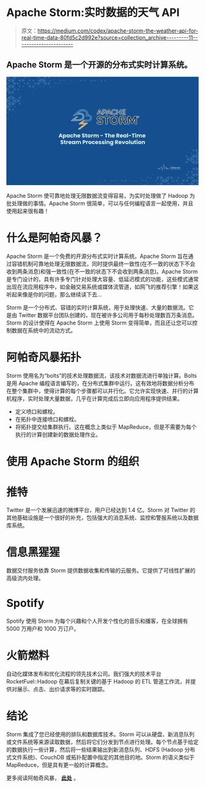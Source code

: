 # Apache Storm:实时数据的天气 API

> 原文：<https://medium.com/codex/apache-storm-the-weather-api-for-real-time-data-80fd5c2d992e?source=collection_archive---------11----------------------->

## Apache Storm 是一个开源的分布式实时计算系统。

![](img/db7f81b49fe00a9db7bef456c3f9b744.png)

Apache Storm 使可靠地处理无限数据流变得容易，为实时处理做了 Hadoop 为批处理做的事情。Apache Storm 很简单，可以与任何编程语言一起使用，并且使用起来很有趣！

# 什么是阿帕奇风暴？

Apache Storm 是一个免费的开源分布式实时计算系统。Apache Storm 旨在通过容错机制可靠地处理无限数据流，同时提供最终一致性(在不一致的状态下不会收到两条消息)和强一致性(在不一致的状态下不会收到两条消息)。Apache Storm 是专门设计的，具有许多专门针对处理大容量、低延迟模式的功能，这些模式通常出现在流应用程序中，如金融交易系统或媒体流管道，如网飞的推荐引擎！如果这听起来像是你的问题，那么继续读下去…

Storm 是一个分布式、容错的实时计算系统，用于处理快速、大量的数据流。它是由 Twitter 数据平台团队创建的，现在被许多公司用于每秒处理数百万条消息。Storm 的设计使得在 Apache Storm 上使用 Storm 变得简单，而且还让您可以控制数据在系统中的流动方式。

# 阿帕奇风暴拓扑

Storm 使用名为“bolts”的技术处理数据流，该技术对数据流进行单独计算。Bolts 是用 Apache 编程语言编写的，在分布式集群中运行。这有效地将数据分析分布在整个集群中，使得计算的每个步骤都可以并行化。它允许实现快速、并行的计算机程序，实时处理大量数据，几乎在计算完成后立即向应用程序提供结果。

*   定义喷口和螺栓。
*   在拓扑中连接喷口和螺栓。
*   将拓扑提交给集群执行。这在概念上类似于 MapReduce，但是不需要为每个执行的计算创建新的数据处理作业。

# 使用 Apache Storm 的组织

# 推特

Twitter 是一个发展迅速的微博平台，用户已经达到 1.4 亿。Storm 对 Twitter 的其他基础设施是一个很好的补充，包括强大的消息系统、监控和警报系统以及数据库系统。

# 信息黑猩猩

数据交付服务依靠 Storm 提供数据收集和传输的云服务。它提供了可线性扩展的高级流内处理。

# Spotify

Spotify 使用 Storm 为每个兴趣和个人开发个性化的音乐和播客，在全球拥有 5000 万用户和 1000 万订户。

# 火箭燃料

自动化媒体发布和优化流程的领先技术公司。我们强大的技术平台 RocketFuel::Hadoop 在幕后复制关键的基于 Hadoop 的 ETL 管道工作流，并提供对展示、点击、出价请求等的实时跟踪。

# 结论

Storm 集成了您已经使用的排队和数据库技术。Storm 可以从硬盘、新消息队列或文件系统等来源读取数据，然后将它们分发到节点进行处理。每个节点基于给定的数据执行一些计算，然后将一些结果输出到新消息队列、HDFS (Hadoop 分布式文件系统)、CouchDB 或拓扑配置中指定的其他目的地。Storm 的语义类似于 MapReduce，但是具有更一般的计算概念。

更多阅读阿帕奇风暴， [**此处**](https://www.infraveo.com/blog/apache-storm-the-weather-api-for-real-time-data/) 。